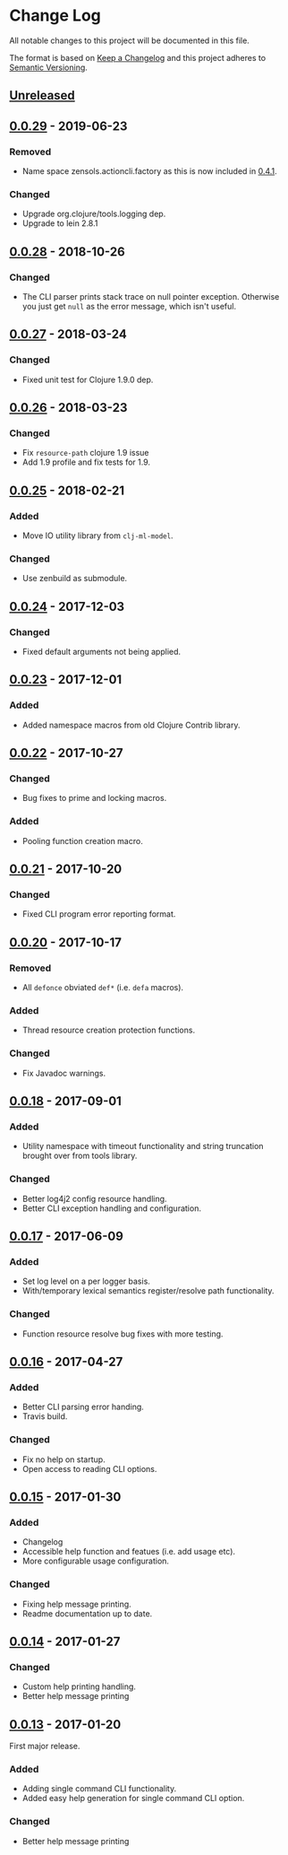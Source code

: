 # Change Log
All notable changes to this project will be documented in this file.

The format is based on [Keep a Changelog](http://keepachangelog.com/)
and this project adheres to [Semantic Versioning](http://semver.org/).


## [Unreleased]

## [0.0.29] - 2019-06-23
### Removed
- Name space zensols.actioncli.factory as this is now included in
  [0.4.1](https://clojure.atlassian.net/browse/TLOG-19).
### Changed
- Upgrade org.clojure/tools.logging dep.
- Upgrade to lein 2.8.1


## [0.0.28] - 2018-10-26
### Changed
- The CLI parser prints stack trace on null pointer exception.  Otherwise you
  just get `null` as the error message, which isn't useful.


## [0.0.27] - 2018-03-24
### Changed
- Fixed unit test for Clojure 1.9.0 dep.


## [0.0.26] - 2018-03-23
### Changed
- Fix `resource-path` clojure 1.9 issue
- Add 1.9 profile and fix tests for 1.9.


## [0.0.25] - 2018-02-21
### Added
- Move IO utility library from `clj-ml-model`.

### Changed
- Use zenbuild as submodule.


## [0.0.24] - 2017-12-03
### Changed
- Fixed default arguments not being applied.


## [0.0.23] - 2017-12-01
### Added
- Added namespace macros from old Clojure Contrib library.


## [0.0.22] - 2017-10-27
### Changed
- Bug fixes to prime and locking macros.

### Added
- Pooling function creation macro.


## [0.0.21] - 2017-10-20
### Changed
- Fixed CLI program error reporting format.


## [0.0.20] - 2017-10-17
### Removed
- All `defonce` obviated `def*` (i.e. `defa` macros).

### Added
- Thread resource creation protection functions.

### Changed
- Fix Javadoc warnings.


## [0.0.18] - 2017-09-01
### Added
- Utility namespace with timeout functionality and string truncation brought
  over from tools library.

### Changed
- Better log4j2 config resource handling.
- Better CLI exception handling and configuration.


## [0.0.17] - 2017-06-09
### Added
- Set log level on a per logger basis.
- With/temporary lexical semantics register/resolve path functionality.

### Changed
- Function resource resolve bug fixes with more testing.


## [0.0.16] - 2017-04-27
### Added
- Better CLI parsing error handing.
- Travis build.

### Changed
- Fix no help on startup.
- Open access to reading CLI options.


## [0.0.15] - 2017-01-30
### Added
- Changelog
- Accessible help function and featues (i.e. add usage etc).
- More configurable usage configuration.

### Changed
- Fixing help message printing.
- Readme documentation up to date.


## [0.0.14] - 2017-01-27
### Changed
- Custom help printing handling.
- Better help message printing


## [0.0.13] - 2017-01-20
First major release.

### Added
- Adding single command CLI functionality.
- Added easy help generation for single command CLI option.

### Changed
- Better help message printing


[Unreleased]: https://github.com/plandes/clj-actioncli/compare/v0.0.29...HEAD
[0.0.29]: https://github.com/plandes/clj-actioncli/compare/v0.0.28...v0.0.29
[0.0.28]: https://github.com/plandes/clj-actioncli/compare/v0.0.27...v0.0.28
[0.0.27]: https://github.com/plandes/clj-actioncli/compare/v0.0.26...v0.0.27
[0.0.26]: https://github.com/plandes/clj-actioncli/compare/v0.0.25...v0.0.26
[0.0.25]: https://github.com/plandes/clj-actioncli/compare/v0.0.24...v0.0.25
[0.0.24]: https://github.com/plandes/clj-actioncli/compare/v0.0.23...v0.0.24
[0.0.23]: https://github.com/plandes/clj-actioncli/compare/v0.0.22...v0.0.23
[0.0.22]: https://github.com/plandes/clj-actioncli/compare/v0.0.21...v0.0.22
[0.0.21]: https://github.com/plandes/clj-actioncli/compare/v0.0.20...v0.0.21
[0.0.20]: https://github.com/plandes/clj-actioncli/compare/v0.0.18...v0.0.20
[0.0.18]: https://github.com/plandes/clj-actioncli/compare/v0.0.17...v0.0.18
[0.0.17]: https://github.com/plandes/clj-actioncli/compare/v0.0.16...v0.0.17
[0.0.16]: https://github.com/plandes/clj-actioncli/compare/v0.0.15...v0.0.16
[0.0.15]: https://github.com/plandes/clj-actioncli/compare/v0.0.14...v0.0.15
[0.0.14]: https://github.com/plandes/clj-actioncli/compare/v0.0.13...v0.0.14
[0.0.13]: https://github.com/plandes/clj-actioncli/compare/v0.0.12...v0.0.13
